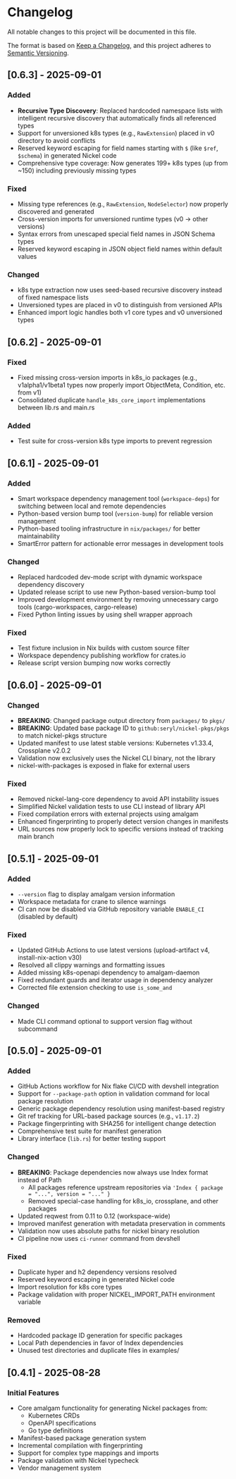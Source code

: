 # Changelog

All notable changes to this project will be documented in this file.

The format is based on [Keep a Changelog](https://keepachangelog.com/en/1.0.0/),
and this project adheres to [Semantic Versioning](https://semver.org/spec/v2.0.0.html).

## [0.6.3] - 2025-09-01

### Added
- **Recursive Type Discovery**: Replaced hardcoded namespace lists with intelligent recursive discovery that automatically finds all referenced types
- Support for unversioned k8s types (e.g., `RawExtension`) placed in v0 directory to avoid conflicts
- Reserved keyword escaping for field names starting with `$` (like `$ref`, `$schema`) in generated Nickel code
- Comprehensive type coverage: Now generates 199+ k8s types (up from ~150) including previously missing types

### Fixed
- Missing type references (e.g., `RawExtension`, `NodeSelector`) now properly discovered and generated
- Cross-version imports for unversioned runtime types (v0 → other versions)
- Syntax errors from unescaped special field names in JSON Schema types
- Reserved keyword escaping in JSON object field names within default values

### Changed
- k8s type extraction now uses seed-based recursive discovery instead of fixed namespace lists
- Unversioned types are placed in v0 to distinguish from versioned APIs
- Enhanced import logic handles both v1 core types and v0 unversioned types

## [0.6.2] - 2025-09-01

### Fixed
- Fixed missing cross-version imports in k8s_io packages (e.g., v1alpha1/v1beta1 types now properly import ObjectMeta, Condition, etc. from v1)
- Consolidated duplicate `handle_k8s_core_import` implementations between lib.rs and main.rs

### Added
- Test suite for cross-version k8s type imports to prevent regression

## [0.6.1] - 2025-09-01

### Added
- Smart workspace dependency management tool (`workspace-deps`) for switching between local and remote dependencies
- Python-based version bump tool (`version-bump`) for reliable version management
- Python-based tooling infrastructure in `nix/packages/` for better maintainability
- SmartError pattern for actionable error messages in development tools

### Changed
- Replaced hardcoded dev-mode script with dynamic workspace dependency discovery
- Updated release script to use new Python-based version-bump tool
- Improved development environment by removing unnecessary cargo tools (cargo-workspaces, cargo-release)
- Fixed Python linting issues by using shell wrapper approach

### Fixed
- Test fixture inclusion in Nix builds with custom source filter
- Workspace dependency publishing workflow for crates.io
- Release script version bumping now works correctly

## [0.6.0] - 2025-09-01

### Changed
- **BREAKING**: Changed package output directory from `packages/` to `pkgs/`
- **BREAKING**: Updated base package ID to `github:seryl/nickel-pkgs/pkgs` to match nickel-pkgs structure
- Updated manifest to use latest stable versions: Kubernetes v1.33.4, Crossplane v2.0.2
- Validation now exclusively uses the Nickel CLI binary, not the library
- nickel-with-packages is exposed in flake for external users

### Fixed
- Removed nickel-lang-core dependency to avoid API instability issues
- Simplified Nickel validation tests to use CLI instead of library API
- Fixed compilation errors with external projects using amalgam
- Enhanced fingerprinting to properly detect version changes in manifests
- URL sources now properly lock to specific versions instead of tracking main branch

## [0.5.1] - 2025-09-01

### Added
- `--version` flag to display amalgam version information
- Workspace metadata for crane to silence warnings
- CI can now be disabled via GitHub repository variable `ENABLE_CI` (disabled by default)

### Fixed
- Updated GitHub Actions to use latest versions (upload-artifact v4, install-nix-action v30)
- Resolved all clippy warnings and formatting issues
- Added missing k8s-openapi dependency to amalgam-daemon
- Fixed redundant guards and iterator usage in dependency analyzer
- Corrected file extension checking to use `is_some_and`

### Changed
- Made CLI command optional to support version flag without subcommand

## [0.5.0] - 2025-09-01

### Added
- GitHub Actions workflow for Nix flake CI/CD with devshell integration
- Support for `--package-path` option in validation command for local package resolution
- Generic package dependency resolution using manifest-based registry
- Git ref tracking for URL-based package sources (e.g., `v1.17.2`)
- Package fingerprinting with SHA256 for intelligent change detection
- Comprehensive test suite for manifest generation
- Library interface (`lib.rs`) for better testing support

### Changed
- **BREAKING**: Package dependencies now always use Index format instead of Path
  - All packages reference upstream repositories via `'Index { package = "...", version = "..." }`
  - Removed special-case handling for k8s_io, crossplane, and other packages
- Updated reqwest from 0.11 to 0.12 (workspace-wide)
- Improved manifest generation with metadata preservation in comments
- Validation now uses absolute paths for nickel binary resolution
- CI pipeline now uses `ci-runner` command from devshell

### Fixed
- Duplicate hyper and h2 dependency versions resolved
- Reserved keyword escaping in generated Nickel code
- Import resolution for k8s core types
- Package validation with proper NICKEL_IMPORT_PATH environment variable

### Removed
- Hardcoded package ID generation for specific packages
- Local Path dependencies in favor of Index dependencies
- Unused test directories and duplicate files in examples/

## [0.4.1] - 2025-08-28

### Initial Features
- Core amalgam functionality for generating Nickel packages from:
  - Kubernetes CRDs
  - OpenAPI specifications
  - Go type definitions
- Manifest-based package generation system
- Incremental compilation with fingerprinting
- Support for complex type mappings and imports
- Package validation with Nickel typecheck
- Vendor management system